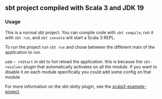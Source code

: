 ## sbt project compiled with Scala 3 and JDK 19

### Usage

This is a normal sbt project. You can compile code with `sbt compile`, run it with `sbt run`, and `sbt console` will start a Scala 3 REPL.

To run the project run `sbt run` and chose between the different main of the application to run.

use `~ reStart` in sbt to hot reload the application. this is because the `sbt-resolver` plugin that automatically activates
on all the module. if you want to disable it on each module specifically you could add some config on that module

For more information on the sbt-dotty plugin, see the
[scala3-example-project](https://github.com/scala/scala3-example-project/blob/main/README.md).

